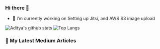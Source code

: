 ### Hi there 👋

- 🔭 I’m currently working on Setting up Jitsi, and AWS S3 image upload

![Aditya's github stats](https://github-readme-stats.vercel.app/api?username=kianaditya&count_private=true&show_icons=true)
![Top Langs](https://github-readme-stats.vercel.app/api/top-langs/?username=kianaditya)

### 📙 My Latest Medium Articles

<!--START_SECTION:feed-->
<!--END_SECTION:feed-->
